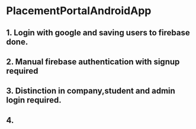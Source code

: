 # PlacementPortalAndroidApp

## 1. Login with google and saving users to firebase done.
## 2. Manual firebase authentication with signup required
## 3. Distinction in company,student and admin login required.
## 4. 
